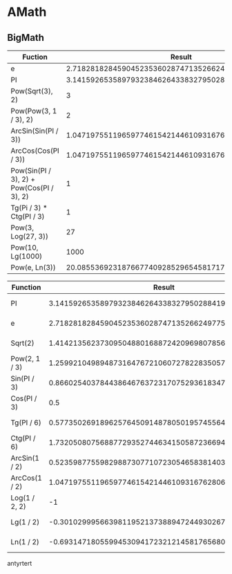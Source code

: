# AMath
## BigMath

Fuction | Result
--- | ---
e | 2.7182818284590452353602874713526624977572470936999<br>
PI | 3.1415926535897932384626433832795028841971693993751<br>
Pow(Sqrt(3), 2) | 3<br>
Pow(Pow(3, 1 / 3), 2) | 2<br>
ArcSin(Sin(PI / 3)) | 1.047197551196597746154214461093167628065723133125<br>
ArcCos(Cos(PI / 3)) | 1.047197551196597746154214461093167628065723133125<br>
Pow(Sin(PI / 3), 2) + Pow(Cos(PI / 3), 2) | 1<br>
Tg(Pi / 3) * Ctg(PI / 3) | 1<br>
Pow(3, Log(27, 3)) | 27<br>
Pow(10, Lg(1000) | 1000<br>
Pow(e, Ln(3)) | 20.0855369231876677409285296545817178969879078385541<br>

Function | Result | Time
--- | --- | ---
PI | 3.1415926535897932384626433832795028841971693993751 | 0,16249 ms<br>
e | 2.7182818284590452353602874713526624977572470936999 | 0,37822 ms<br>
Sqrt(2) | 1.4142135623730950488016887242096980785696718753769 | 0,00484 ms<br>
Pow(2, 1 / 3) | 1.2599210498948731647672106072782283505702514647015 | 1,66069 ms<br>
Sin(PI / 3) | 0.8660254037844386467637231707529361834714026269051 | 0,73073 ms<br>
Cos(PI / 3) | 0.5 | 0,83349 ms<br>
Tg(PI / 6) | 0.5773502691896257645091487805019574556476017512701 | 1,53578 ms<br>
Ctg(PI / 6) | 1.7320508075688772935274463415058723669428052538103 | 1,53415 ms<br>
ArcSin(1 / 2) | 0.5235987755982988730771072305465838140328615665625 | 2,73382 ms<br>
ArcCos(1 / 2) | 1.047197551196597746154214461093167628065723133125 | 2,82029 ms<br>
Log(1 / 2, 2) | -1 | 2,17693 ms<br>
Lg(1 / 2) | -0.3010299956639811952137388947244930267681898814621 | 2,67991 ms<br>
Ln(1 / 2) | -0.6931471805599453094172321214581765680755001343602 | 1,05463 ms<br>

antyrtert
